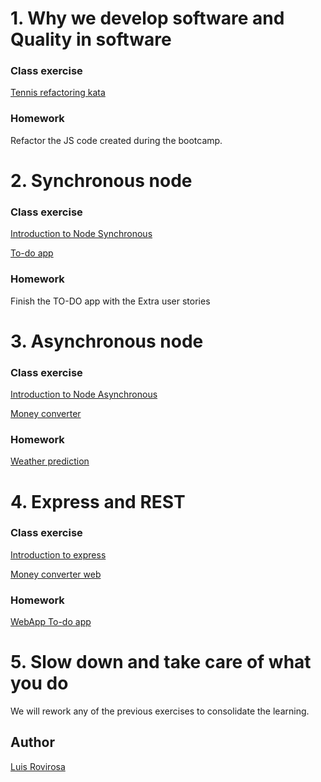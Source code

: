 # 1. Why we develop software and Quality in software
### Class exercise
[Tennis refactoring kata](tennis-refactoring-kata)

### Homework
Refactor the JS code created during the bootcamp.

# 2. Synchronous node
### Class exercise
[Introduction to Node Synchronous](node-synchronous)

[To-do app](todo-app)

### Homework
Finish the TO-DO app with the Extra user stories

# 3. Asynchronous node
### Class exercise
[Introduction to Node Asynchronous](node-asynchronous)

[Money converter](money-converter)

### Homework
[Weather prediction](weather-prediction)

# 4. Express and REST
### Class exercise
[Introduction to express](express)

[Money converter web](money-converter-web)

### Homework
[WebApp To-do app](todo-app-web)

# 5. Slow down and take care of what you do
We will rework any of the previous exercises to consolidate the learning.  

## Author
[Luis Rovirosa](https://twitter.com/luisrovirosa)
